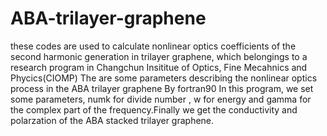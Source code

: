# ABA-trilayer-graphene
these codes are used to calculate nonlinear optics coefficients of the second harmonic generation in trilayer graphene, which belongings to a research program in Changchun Insititue of Optics, Fine Mecahnics and Phycics(CIOMP)
The are some parameters describing the nonlinear optics process in the ABA trilayer graphene
By fortran90
In this program, we set some parameters, numk for divide number , w for energy and gamma for the complex part of the frequency.Finally we get the conductivity and polarzation of the ABA stacked trilayer graphene.
